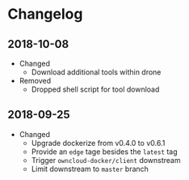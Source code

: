 # Changelog

## 2018-10-08

* Changed
  * Download additional tools within drone
* Removed
  * Dropped shell script for tool download

## 2018-09-25

* Changed
  * Upgrade dockerize from v0.4.0 to v0.6.1
  * Provide an `edge` tage besides the `latest` tag
  * Trigger `owncloud-docker/client` downstream
  * Limit downstream to `master` branch

